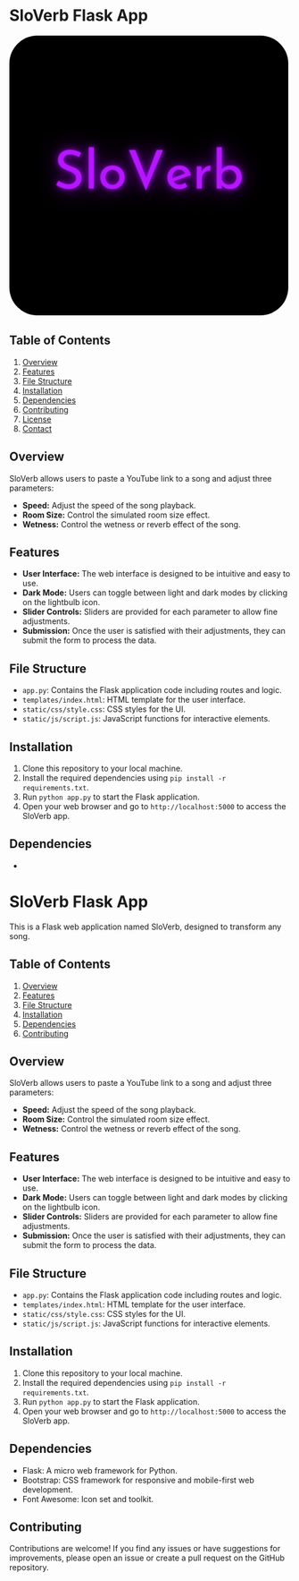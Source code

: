 # SloVerb Flask App

<img src="SloVerb.png" alt="SloVerb Logo" style="border-radius: 10%;">

## Table of Contents
1. [Overview](#overview)
2. [Features](#features)
3. [File Structure](#file-structure)
4. [Installation](#installation)
5. [Dependencies](#dependencies)
6. [Contributing](#contributing)
7. [License](#license)
8. [Contact](#contact)

## Overview

SloVerb allows users to paste a YouTube link to a song and adjust three parameters:
- **Speed:** Adjust the speed of the song playback.
- **Room Size:** Control the simulated room size effect.
- **Wetness:** Control the wetness or reverb effect of the song.

## Features

- **User Interface:** The web interface is designed to be intuitive and easy to use.
- **Dark Mode:** Users can toggle between light and dark modes by clicking on the lightbulb icon.
- **Slider Controls:** Sliders are provided for each parameter to allow fine adjustments.
- **Submission:** Once the user is satisfied with their adjustments, they can submit the form to process the data.

## File Structure

- `app.py`: Contains the Flask application code including routes and logic.
- `templates/index.html`: HTML template for the user interface.
- `static/css/style.css`: CSS styles for the UI.
- `static/js/script.js`: JavaScript functions for interactive elements.

## Installation

1. Clone this repository to your local machine.
2. Install the required dependencies using `pip install -r requirements.txt`.
3. Run `python app.py` to start the Flask application.
4. Open your web browser and go to `http://localhost:5000` to access the SloVerb app.

## Dependencies

- 


# SloVerb Flask App

This is a Flask web application named SloVerb, designed to transform any song. 

## Table of Contents
1. [Overview](#overview)
2. [Features](#features)
3. [File Structure](#file-structure)
4. [Installation](#installation)
5. [Dependencies](#dependencies)
6. [Contributing](#contributing)

## Overview

SloVerb allows users to paste a YouTube link to a song and adjust three parameters:
- **Speed:** Adjust the speed of the song playback.
- **Room Size:** Control the simulated room size effect.
- **Wetness:** Control the wetness or reverb effect of the song.

## Features

- **User Interface:** The web interface is designed to be intuitive and easy to use.
- **Dark Mode:** Users can toggle between light and dark modes by clicking on the lightbulb icon.
- **Slider Controls:** Sliders are provided for each parameter to allow fine adjustments.
- **Submission:** Once the user is satisfied with their adjustments, they can submit the form to process the data.

## File Structure

- `app.py`: Contains the Flask application code including routes and logic.
- `templates/index.html`: HTML template for the user interface.
- `static/css/style.css`: CSS styles for the UI.
- `static/js/script.js`: JavaScript functions for interactive elements.

## Installation

1. Clone this repository to your local machine.
2. Install the required dependencies using `pip install -r requirements.txt`.
3. Run `python app.py` to start the Flask application.
4. Open your web browser and go to `http://localhost:5000` to access the SloVerb app.

## Dependencies

- Flask: A micro web framework for Python.
- Bootstrap: CSS framework for responsive and mobile-first web development.
- Font Awesome: Icon set and toolkit.

## Contributing

Contributions are welcome! If you find any issues or have suggestions for improvements, please open an issue or create a pull request on the GitHub repository.

